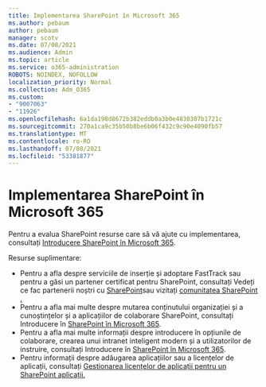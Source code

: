 ```yaml
---
title: Implementarea SharePoint în Microsoft 365
ms.author: pebaum
author: pebaum
manager: scotv
ms.date: 07/08/2021
ms.audience: Admin
ms.topic: article
ms.service: o365-administration
ROBOTS: NOINDEX, NOFOLLOW
localization_priority: Normal
ms.collection: Adm_O365
ms.custom:
- "9007063"
- "11926"
ms.openlocfilehash: 6a1da198d8672b382eddb0a3b0e4830307b1721c
ms.sourcegitcommit: 270a1ca9c35b50b8be6b06f432c9c90e4090fb57
ms.translationtype: MT
ms.contentlocale: ro-RO
ms.lasthandoff: 07/08/2021
ms.locfileid: "53381877"
---
```

# <a name="deploy-sharepoint-in-microsoft-365"></a>Implementarea SharePoint în Microsoft 365

Pentru a evalua SharePoint resurse care să vă ajute cu implementarea, consultați [Introducere SharePoint în Microsoft 365](/sharepoint/introduction). 

Resurse suplimentare: 

- Pentru a afla despre serviciile de inserție și adoptare FastTrack sau pentru a găsi un partener certificat pentru SharePoint, consultați Vedeți ce fac partenerii noștri cu [SharePoint](/microsoft-365/sharepoint/sharepoint-partners-sharepoint-support)sau vizitați [comunitatea SharePoint .](https://techcommunity.microsoft.com/t5/sharepoint/ct-p/SharePoint) 
- Pentru a afla mai multe despre mutarea conținutului organizației și a cunoștințelor și a aplicațiilor de colaborare SharePoint, consultați Introducere în [SharePoint în Microsoft 365](/sharepoint/introduction#migration). 
- Pentru a afla mai multe informații despre introducere în opțiunile de colaborare, crearea unui intranet inteligent modern și a utilizatorilor de instruire, consultați Introducere în [SharePoint în Microsoft 365](/sharepoint/introduction#collaboration). 
- Pentru informații despre adăugarea aplicațiilor sau a licențelor de aplicații, consultați [Gestionarea licențelor de aplicații pentru un SharePoint aplicații.](/sharepoint/manage-app-licenses) 


